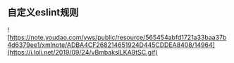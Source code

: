 ## 自定义eslint规则

![https://note.youdao.com/yws/public/resource/565454abfd1721a33baa37b4d6379ee1/xmlnote/ADBA4CF268214651924D445CDDEA8408/14964](https://i.loli.net/2019/09/24/vBmbakslLKA9tSC.gif)
